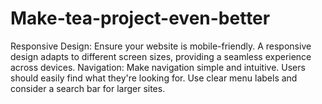 # Make-tea-project-even-better
Responsive Design:  Ensure your website is mobile-friendly. A responsive design adapts to different screen sizes, providing a seamless experience across devices. Navigation:  Make navigation simple and intuitive. Users should easily find what they're looking for. Use clear menu labels and consider a search bar for larger sites.
